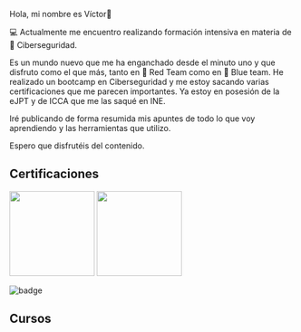 Hola, mi nombre es Víctor👋

💻 Actualmente me encuentro realizando formación intensiva en materia de 🔐 Ciberseguridad.

Es un mundo nuevo que me ha enganchado desde el minuto uno y que disfruto como el que más, tanto en 🔴 Red Team como en 🔵 Blue team. He realizado un bootcamp en Ciberseguridad y me estoy sacando varias certificaciones que me parecen importantes. Ya estoy en posesión de la eJPT y de ICCA que me las saqué en INE.

Iré publicando de forma resumida mis apuntes de todo lo que voy aprendiendo y las herramientas que utilizo. 

Espero que disfrutéis del contenido.

## Certificaciones

<img src="[https://certs.ine.com/c0c300a8-f50d-4e35-9f39-a148f600a7e8](https://certs.ine.com/c0c300a8-f50d-4e35-9f39-a148f600a7e8)" width="150" height="150" >

<img src="[https://github.com/user-attachments/assets/6eb77a50-8c3e-4f48-9d42-739ef8c49993]" width="150" height="150" >

![badge]()


## Cursos





